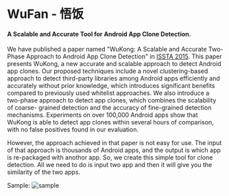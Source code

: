 WuFan - 悟饭
=====
#### A Scalable and Accurate Tool for Android App Clone Detection.

We have published a paper named "WuKong: A Scalable and Accurate Two-Phase Approach to Android App Clone Detection" in [ISSTA 2015](http://issta2015.cs.uoregon.edu). This paper presents WuKong, a new accurate and scalable approach to detect Android app clones. Our proposed techniques include a novel clustering-based approach to detect third-party libraries among Android apps efficiently and accurately without prior knowledge, which introduces significant benefits compared to previously used whitelist approaches. We also introduce a two-phase approach to detect app clones, which combines the scalability of coarse- grained detection and the accuracy of fine-grained detection mechanisms. Experiments on over 100,000 Android apps show that WuKong is able to detect app clones within several hours of comparison, with no false positives found in our evaluation.

However, the approach achieved in that paper is not easy for use. The input of that approach is thousands of Android apps, and the output is which app is re-packaged with anothor app. So, we create this simple tool for clone detection. All we need to do is input two app and then it will give you the similarity of the two apps.

Sample:
![sample](https://raw.githubusercontent.com/pkumza/WuFan/master/Sample.png)

